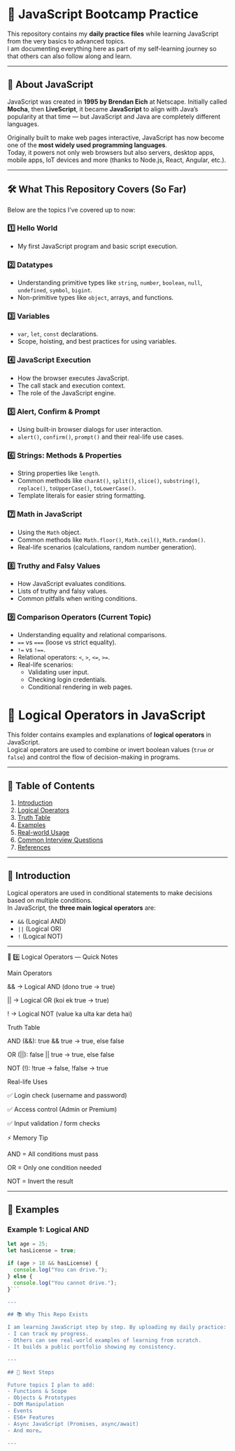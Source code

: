# 🚀 JavaScript Bootcamp Practice  

This repository contains my **daily practice files** while learning JavaScript from the very basics to advanced topics.  
I am documenting everything here as part of my self-learning journey so that others can also follow along and learn.

---

## 📜 About JavaScript  

JavaScript was created in **1995 by Brendan Eich** at Netscape. Initially called **Mocha**, then **LiveScript**, it became **JavaScript** to align with Java’s popularity at that time — but JavaScript and Java are completely different languages.  

Originally built to make web pages interactive, JavaScript has now become one of the **most widely used programming languages**.  
Today, it powers not only web browsers but also servers, desktop apps, mobile apps, IoT devices and more (thanks to Node.js, React, Angular, etc.).

---

## 🛠️ What This Repository Covers (So Far)  

Below are the topics I’ve covered up to now:

### 1️⃣ **Hello World**  
- My first JavaScript program and basic script execution.

### 2️⃣ **Datatypes**  
- Understanding primitive types like `string`, `number`, `boolean`, `null`, `undefined`, `symbol`, `bigint`.  
- Non-primitive types like `object`, arrays, and functions.

### 3️⃣ **Variables**  
- `var`, `let`, `const` declarations.  
- Scope, hoisting, and best practices for using variables.

### 4️⃣ **JavaScript Execution**  
- How the browser executes JavaScript.  
- The call stack and execution context.  
- The role of the JavaScript engine.

### 5️⃣ **Alert, Confirm & Prompt**  
- Using built-in browser dialogs for user interaction.  
- `alert()`, `confirm()`, `prompt()` and their real-life use cases.

### 6️⃣ **Strings: Methods & Properties**  
- String properties like `length`.  
- Common methods like `charAt()`, `split()`, `slice()`, `substring()`, `replace()`, `toUpperCase()`, `toLowerCase()`.  
- Template literals for easier string formatting.

### 7️⃣ **Math in JavaScript**  
- Using the `Math` object.  
- Common methods like `Math.floor()`, `Math.ceil()`, `Math.random()`.  
- Real-life scenarios (calculations, random number generation).

### 8️⃣ **Truthy and Falsy Values**  
- How JavaScript evaluates conditions.  
- Lists of truthy and falsy values.  
- Common pitfalls when writing conditions.

### 9️⃣ **Comparison Operators** (Current Topic)  
- Understanding equality and relational comparisons.  
- `==` vs `===` (loose vs strict equality).  
- `!=` vs `!==`.  
- Relational operators: `<`, `>`, `<=`, `>=`.  
- Real-life scenarios:
  - Validating user input.
  - Checking login credentials.
  - Conditional rendering in web pages.

# 🔹 Logical Operators in JavaScript

This folder contains examples and explanations of **logical operators** in JavaScript.  
Logical operators are used to combine or invert boolean values (`true` or `false`) and control the flow of decision-making in programs.

---

## 📝 Table of Contents
1. [Introduction](#introduction)
2. [Logical Operators](#logical-operators)
3. [Truth Table](#truth-table)
4. [Examples](#examples)
5. [Real-world Usage](#real-world-usage)
6. [Common Interview Questions](#common-interview-questions)
7. [References](#references)

---

## 🔹 Introduction

Logical operators are used in conditional statements to make decisions based on multiple conditions.  
In JavaScript, the **three main logical operators** are:

- `&&` (Logical AND)
- `||` (Logical OR)
- `!` (Logical NOT)

---

🔹 9️⃣ Logical Operators — Quick Notes

Main Operators

&& → Logical AND (dono true → true)

|| → Logical OR (koi ek true → true)

! → Logical NOT (value ka ulta kar deta hai)

Truth Table

AND (&&): true && true → true, else false

OR (||): false || true → true, else false

NOT (!): !true → false, !false → true

Real-life Uses

✅ Login check (username and password)

✅ Access control (Admin or Premium)

✅ Input validation / form checks

⚡ Memory Tip

AND = All conditions must pass

OR = Only one condition needed

NOT = Invert the result

---

## 🔹 Examples

### Example 1: Logical AND
```javascript
let age = 25;
let hasLicense = true;

if (age > 18 && hasLicense) {
  console.log("You can drive.");
} else {
  console.log("You cannot drive.");
}```

---

## 📚 Why This Repo Exists  

I am learning JavaScript step by step. By uploading my daily practice:
- I can track my progress.
- Others can see real-world examples of learning from scratch.
- It builds a public portfolio showing my consistency.

---

## 🚀 Next Steps  

Future topics I plan to add:
- Functions & Scope
- Objects & Prototypes
- DOM Manipulation
- Events
- ES6+ Features
- Async JavaScript (Promises, async/await)
- And more…

---